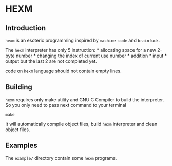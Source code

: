 # HEXM
## Introduction

`hexm` is an esoteric programming inspired by `machine code` and `brainfuck`.

The `hexm` interpreter has only 5 instruction: 
	* allocating space for a new 2-byte number
	* changing the index of current use number
	* addition
	* input
	* output
but the last 2 are not completed yet.

code on `hexm` language should not contain empty lines.

## Building 

`hexm` requires only make utility and GNU C Compiler to build the interpreter. So you only need to pass next command to your terminal

	make

It will automatically compile object files, build `hexm` interpreter and clean
object files.

## Examples

The `example/` directory contain some `hexm` programs.
